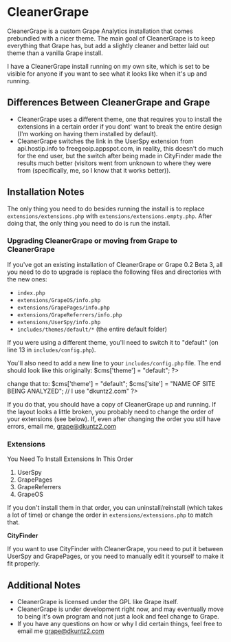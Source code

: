 # CleanerGrape

CleanerGrape is a custom Grape Analytics installation that comes prebundled with a nicer theme.
The main goal of CleanerGrape is to keep everything that Grape has, but add a slightly cleaner
and better laid out theme than a vanilla Grape install.

I have a CleanerGrape install running on my own site, which is set to be visible for anyone if you want to see what it looks like when it's up and running.

## Differences Between CleanerGrape and Grape

 * CleanerGrape uses a different theme, one that requires you to install the extensions in a certain order if you dont' want to break the entire design (I'm working on having them installed by default).
 * CleanerGrape switches the link in the UserSpy extension from api.hostip.info to freegeoip.appspot.com, in reality, this doesn't do much for the end user, but the switch after being made in CityFinder made the results much better (visitors went from unknown to where they were from (specifically, me, so I know that it works better)).

## Installation Notes

The only thing you need to do besides running the install is to replace 
`extensions/extensions.php` with `extensions/extensions.empty.php`. 
After doing that, the only thing you need to do is run the install.

### Upgrading CleanerGrape or moving from Grape to CleanerGrape

If you've got an existing installation of CleanerGrape or Grape 0.2 Beta 3, all you need to do
to upgrade is replace the following files and directories with the new ones:

 * `index.php`
 * `extensions/GrapeOS/info.php`
 * `extensions/GrapePages/info.php`
 * `extensions/GrapeReferrers/info.php`
 * `extensions/UserSpy/info.php`
 * `includes/themes/default/*` (the entire default folder)

If you were using a different theme, you'll need to switch it to "default" (on line 13 in 
`includes/config.php`).

You'll also need to add a new line to your `includes/config.php` file. The end should look like this originally:
    $cms['theme'] = "default";
    ?>

change that to:
    $cms['theme'] = "default";
    $cms['site'] = "NAME OF SITE BEING ANALYZED"; // I use "dkuntz2.com"
    ?>

If you do that, you should have a copy of CleanerGrape up and running. If the layout looks a 
little broken, you probably need to change the order of your extensions (see below). If, even
after changing the order you still have errors, email me, grape@dkuntz2.com

### Extensions

You Need To Install Extensions In This Order

1. UserSpy
2. GrapePages
3. GrapeReferrers
4. GrapeOS

If you don't install them in that order, you can uninstall/reinstall (which takes a lot of time) or change the order in `extensions/extensions.php` to match that.

__CityFinder__

If you want to use CityFinder with CleanerGrape, you need to put it between UserSpy and GrapePages, or you need to manually edit it yourself to make it fit properly.

## Additional Notes

* CleanerGrape is licensed under the GPL like Grape itself.
* CleanerGrape is under development right now, and may eventually move to being it's own program and not just a look and feel change to Grape.
* If you have any questions on how or why I did certain things, feel free to email me grape@dkuntz2.com